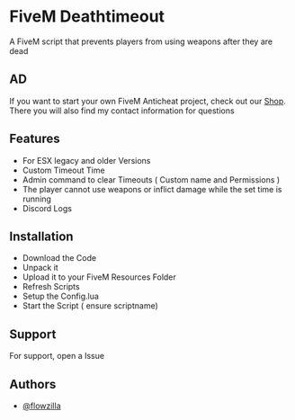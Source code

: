 # FiveM Deathtimeout

A FiveM script that prevents players from using weapons after they are dead

## AD
If you want to start your own FiveM Anticheat project, check out our [Shop](https://discord.gg/authify). There you will also find my contact information for questions

## Features

- For ESX legacy and older Versions
- Custom Timeout Time
- Admin command to clear Timeouts ( Custom name and Permissions )
- The player cannot use weapons or inflict damage while the set time is running
- Discord Logs


## Installation

- Download the Code
- Unpack it
- Upload it to your FiveM Resources Folder
- Refresh Scripts
- Setup the Config.lua
- Start the Script ( ensure scriptname)
    
## Support

For support, open a Issue


## Authors

- [@flowzilla](https://www.github.com/flowzilla)
